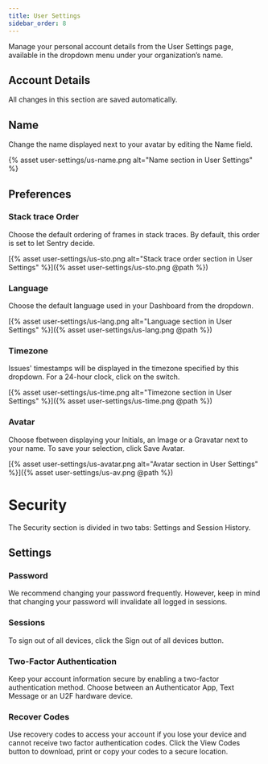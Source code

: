 ```yaml
---
title: User Settings
sidebar_order: 8
---
```

Manage your personal account details from the User Settings page, available in the dropdown menu under your organization’s name.

## Account Details

All changes in this section are saved automatically.

## Name

Change the name displayed next to your avatar by editing the Name field.

{% asset user-settings/us-name.png alt="Name section in User Settings" %}

## Preferences

### Stack trace Order

Choose the default ordering of frames in stack traces. By default, this order is set to let Sentry decide. 

[{% asset user-settings/us-sto.png alt="Stack trace order section in User Settings" %}]({% asset user-settings/us-sto.png @path %})

### Language

Choose the default language used in your Dashboard from the dropdown.

[{% asset user-settings/us-lang.png alt="Language section in User Settings" %}]({% asset user-settings/us-lang.png @path %})

### Timezone

Issues' timestamps will be displayed in the timezone specified by this dropdown. For a 24-hour clock, click on the switch.

[{% asset user-settings/us-time.png alt="Timezone section in User Settings" %}]({% asset user-settings/us-time.png @path %})

### Avatar

Choose fbetween displaying your Initials, an Image or a Gravatar next to your name. To save your selection, click Save Avatar.

[{% asset user-settings/us-avatar.png alt="Avatar section in User Settings" %}]({% asset user-settings/us-av.png @path %})

# Security

The Security section is divided in two tabs: Settings and Session History.

## Settings
### Password

We recommend changing your password frequently. However, keep in mind that changing your password will invalidate all logged in sessions.

### Sessions

To sign out of all devices, click the Sign out of all devices button.

### Two-Factor Authentication

Keep your account information secure by enabling a two-factor authentication method. Choose between an Authenticator App, Text Message or an U2F hardware device.

### Recover Codes

Use recovery codes to access your account if you lose your device and cannot receive two factor authentication codes. Click the View Codes button to download, print or copy your codes to a secure location.
